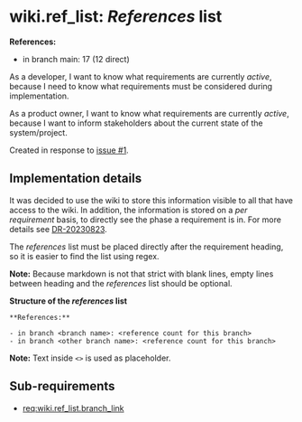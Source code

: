 # wiki.ref_list: *References* list

**References:**

- in branch main: 17 (12 direct)

As a developer, I want to know what requirements are currently *active*,
because I need to know what requirements must be considered during implementation.

As a product owner, I want to know what requirements are currently *active*,
because I want to inform stakeholders about the current state of the system/project.

Created in response to [issue #1](https://github.com/mhatzl/mantra/issues/1).

## Implementation details

It was decided to use the wiki to store this information visible to all that have access to the wiki.
In addition, the information is stored on a *per requirement* basis, to directly see the phase a requirement is in.
For more details see [DR-20230823](6-DR-20230823).

The *references* list must be placed directly after the requirement heading,
so it is easier to find the list using regex.

**Note:** Because markdown is not that strict with blank lines, empty lines between heading and the *references* list should be optional.

**Structure of the *references* list**

```
**References:**

- in branch <branch name>: <reference count for this branch>
- in branch <other branch name>: <reference count for this branch>
```

**Note:** Text inside `<>` is used as placeholder.

## Sub-requirements

- [req:wiki.ref_list.branch_link](5-REQ-wiki.ref_list.branch_link)
